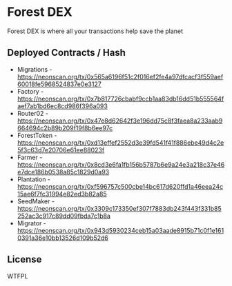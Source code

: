 # Forest DEX
Forest DEX is where all your transactions help save the planet


## Deployed Contracts / Hash

- Migrations - https://neonscan.org/tx/0x565a6196f51c2f016ef2fe4a97dfcacf3f559aef60018fe5968524837e0e3127
- Factory - https://neonscan.org/tx/0x7b817726cbabf9ccb1aa83db16dd51b555564faef7ab1bd6ec8cd986f396a093
- Router02 - https://neonscan.org/tx/0x47e8d62642f3e196dd75c8f3faea8a233aab9664694c2b89b209f19f8b6ee97c
- ForestToken - https://neonscan.org/tx/0xd13effef2552d3e39fd541f41f886ebe49d4c2e5f3c63d7e20706e61ee88023f
- Farmer - https://neonscan.org/tx/0x8cd3e6fa1fb156b5787b6e9a24e3a218c37e46e7dce186b0538a85c1829d0a93
- Plantation - https://neonscan.org/tx/0xf596757c500cbe14bc617d620ffd1a46eea24c15ae6f7fc31994e82ed3b82a85
- SeedMaker - https://neonscan.org/tx/0x3309c173350ef307f7883db243f443f331b85252ac3c917c89dd09fbda7c1b8a
- Migrator - https://neonscan.org/tx/0x943d5930234ceb15a03aade8915b71c0f1e1610391a36e10bb13526d109b52d6

## License

WTFPL
